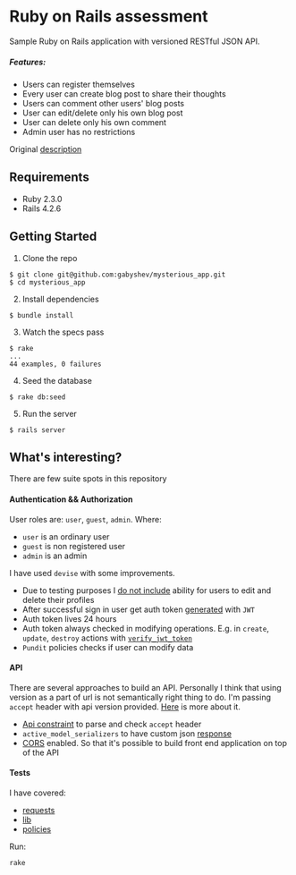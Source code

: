 # Ruby on Rails assessment

Sample Ruby on Rails application with versioned RESTful JSON API.

##### Features:
- Users can register themselves
- Every user can create blog post to share their thoughts
- Users can comment other users' blog posts
- User can edit/delete only his own blog post
- User can delete only his own comment
- Admin user has no restrictions

Original [description](https://docs.google.com/document/d/124CtpHv1lGn2PN_rsuXykHJ_cKkO0CYNjSeESOQFJRM/edit)

## Requirements

- Ruby 2.3.0
- Rails 4.2.6

## Getting Started

1. Clone the repo

  ```
  $ git clone git@github.com:gabyshev/mysterious_app.git
  $ cd mysterious_app
  ```

2. Install dependencies

  ```
  $ bundle install
  ```

3. Watch the specs pass

  ```
  $ rake
  ...
  44 examples, 0 failures
  ```

4. Seed the database

  ```
  $ rake db:seed
  ```

5. Run the server

  ```
  $ rails server
  ```

## What's interesting?

There are few suite spots in this repository

#### Authentication && Authorization

User roles are: `user`, `guest`, `admin`.
Where:
- `user` is an ordinary user
- `guest` is non registered user
- `admin` is an admin

I have used `devise` with some improvements.

- Due to testing purposes I [do not include](config/routes.rb#L15) ability for users to edit and delete their profiles
- After successful sign in user get auth token [generated](lib/auth_token.rb) with `JWT`
- Auth token lives 24 hours
- Auth token always checked in modifying operations. E.g. in `create`, `update`, `destroy` actions with [`verify_jwt_token`](app/controllers/application_controller.rb#L12)
- `Pundit` policies checks if user can modify data

#### API

There are several approaches to build an API. Personally I think that using version as a part of url is not semantically right thing to do. I'm passing `accept` header with api version provided.
[Here](http://blog.steveklabnik.com/posts/2011-07-03-nobody-understands-rest-or-http#i_want_my_api_to_be_versioned) is more about it.

- [Api constraint](app/constraints/api_constraint.rb) to parse and check `accept` header
- `active_model_serializers` to have custom json [response](app/serializers)
- [CORS](config/application.rb#L21) enabled. So that it's possible to build front end application on top of the API


#### Tests

I have covered:
- [requests](spec/requests/api/v1/)
- [lib](spec/lib/auth_token_spec.rb)
- [policies](spec/policies)

Run:

```
rake
```
